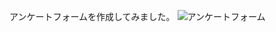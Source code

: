 アンケートフォームを作成してみました。
![アンケートフォーム](https://user-images.githubusercontent.com/90837337/155307512-74f7de22-5ac8-4c2f-93b4-0b2f39d11c0f.png)
